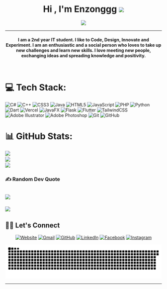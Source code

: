 <h1 align="center">Hi , I'm Enzonggg <img src="https://media.giphy.com/media/hvRJCLFzcasrR4ia7z/giphy.gif" width="35"></h1>
<p align="center">
  <a href="https://github.com/Enzonggg/readme-typing-svg"><img src="https://readme-typing-svg.herokuapp.com?lines=Information+Technology+Student;Frontend+Developer;%20Enthusiast;Web%20Designer;Always%20learning%20new%20things&center=true&width=500&height=50"></a>
</p>
<hr/>
<h4 align="center">I am a 2nd year IT student. I like to Code, Design, Innovate and Experiment. I am an enthusiastic and a social person who loves to take up new challenges and learn new skills. I love meeting new people, exchanging ideas and spreading knowledge and positivity.</h4>
<br>

###

# 💻 Tech Stack:
![C#](https://img.shields.io/badge/c%23-%23239120.svg?style=for-the-badge&logo=csharp&logoColor=white) ![C++](https://img.shields.io/badge/c++-%2300599C.svg?style=for-the-badge&logo=c%2B%2B&logoColor=white) ![CSS3](https://img.shields.io/badge/css3-%231572B6.svg?style=for-the-badge&logo=css3&logoColor=white) ![Java](https://img.shields.io/badge/java-%23ED8B00.svg?style=for-the-badge&logo=openjdk&logoColor=white) ![HTML5](https://img.shields.io/badge/html5-%23E34F26.svg?style=for-the-badge&logo=html5&logoColor=white) ![JavaScript](https://img.shields.io/badge/javascript-%23323330.svg?style=for-the-badge&logo=javascript&logoColor=%23F7DF1E) ![PHP](https://img.shields.io/badge/php-%23777BB4.svg?style=for-the-badge&logo=php&logoColor=white) ![Python](https://img.shields.io/badge/python-3670A0?style=for-the-badge&logo=python&logoColor=ffdd54) ![Dart](https://img.shields.io/badge/dart-%230175C2.svg?style=for-the-badge&logo=dart&logoColor=white) ![Vercel](https://img.shields.io/badge/vercel-%23000000.svg?style=for-the-badge&logo=vercel&logoColor=white) ![JavaFX](https://img.shields.io/badge/javafx-%23FF0000.svg?style=for-the-badge&logo=javafx&logoColor=white) ![Flask](https://img.shields.io/badge/flask-%23000.svg?style=for-the-badge&logo=flask&logoColor=white) ![Flutter](https://img.shields.io/badge/Flutter-%2302569B.svg?style=for-the-badge&logo=Flutter&logoColor=white) ![TailwindCSS](https://img.shields.io/badge/tailwindcss-%2338B2AC.svg?style=for-the-badge&logo=tailwind-css&logoColor=white) ![Adobe Illustrator](https://img.shields.io/badge/adobe%20illustrator-%23FF9A00.svg?style=for-the-badge&logo=adobe%20illustrator&logoColor=white) ![Adobe Photoshop](https://img.shields.io/badge/adobe%20photoshop-%2331A8FF.svg?style=for-the-badge&logo=adobe%20photoshop&logoColor=white) ![Git](https://img.shields.io/badge/git-%23F05033.svg?style=for-the-badge&logo=git&logoColor=white) ![GitHub](https://img.shields.io/badge/github-%23121011.svg?style=for-the-badge&logo=github&logoColor=white)
# 📊 GitHub Stats:
![](https://github-readme-stats.vercel.app/api?username=Enzonggg&theme=dark&hide_border=false&include_all_commits=false&count_private=false)<br/>
![](https://nirzak-streak-stats.vercel.app/?user=Enzonggg&theme=dark&hide_border=false)<br/>
![](https://github-readme-stats.vercel.app/api/top-langs/?username=Enzonggg&theme=dark&hide_border=false&include_all_commits=false&count_private=false&layout=compact)



### ✍️ Random Dev Quote
![](https://quotes-github-readme.vercel.app/api?type=horizontal&theme=radical)
---
[![](https://visitcount.itsvg.in/api?id=Enzonggg&icon=0&color=0)](https://visitcount.itsvg.in)





## 🙋‍♀️ Let's Connect
<p align="center">
  <a href="https://candida-noronha.web.app/"><img src="https://img.icons8.com/bubbles/50/000000/web.png" alt="Website"/></a>
	<a href="mailto:aurinlorenzo699@gmail.com"><img src="https://img.icons8.com/bubbles/50/000000/gmail.png" alt="Gmail"/></a>
	<a href="https://github.com/Enzonggg"><img src="https://img.icons8.com/bubbles/50/000000/github.png" alt="GitHub"/></a>
	<a href="https://linkedin.com/in/lorenzo-aurin-74292b356"><img src="https://img.icons8.com/bubbles/50/000000/linkedin.png" alt="LinkedIn"/></a>
	<a href="https://www.facebook.com/lorenzo.aurin.2025"><img src="https://img.icons8.com/bubbles/50/000000/facebook-new.png" alt="Facebook"/></a>
	<a href="https://instagram.com/enzonggg_31"><img src="https://img.icons8.com/bubbles/50/000000/instagram.png" alt="Instagram"/></a>

 ![snake gif](https://github.com/Enzonggg/Enzonggg/blob/output/github-snake.svg)
</p>

<hr/>

###


